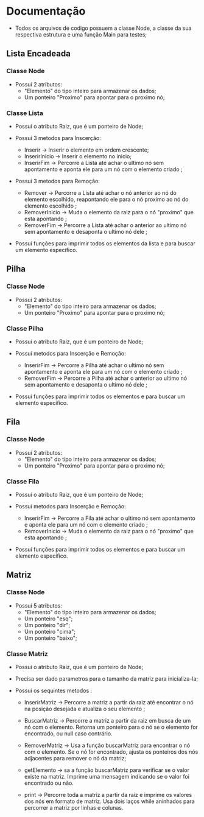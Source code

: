 # Documentação
- Todos os arquivos de codigo possuem a classe Node, a classe da sua respectiva estrutura e uma função Main para testes;

## Lista Encadeada

### Classe Node
- Possui 2 atributos:
    - "Elemento" do tipo inteiro para armazenar os dados;
    - Um ponteiro "Proximo" para apontar para o proximo nó;

### Classe Lista
- Possui o atributo Raiz, que é um ponteiro de Node;

- Possui 3 metodos para Inscerção:
    - Inserir -> Inserir o elemento em ordem crescente;
    - InserirInicio -> Inserir o elemento no inicio;
    - InserirFim -> Percorre a Lista até achar o ultimo nó sem apontamento e aponta ele para um nó com o elemento criado ;

- Possui 3 metodos para Remoção:
    - Remover -> Percorre a Lista até achar o nó anterior ao nó do elemento escolhido, reapontando ele para o nó proximo ao nó do elemento escolhido   ;
    - RemoverInicio -> Muda o  elemento da raiz para o nó "proximo" que esta apontando  ;
    - RemoverFim -> Percorre a Lista até achar o anterior ao ultimo nó sem apontamento e desaponta o ultimo nó dele ;

- Possui funções para imprimir todos os elementos da lista e para buscar um elemento específico.

## Pilha

### Classe Node
- Possui 2 atributos:
    - "Elemento" do tipo inteiro para armazenar os dados;
    - Um ponteiro "Proximo" para apontar para o proximo nó;

### Classe Pilha
- Possui o atributo Raiz, que é um ponteiro de Node;

- Possui  metodos para Inscerção e Remoção:
    - InserirFim -> Percorre a Pilha até achar o ultimo nó sem apontamento e aponta ele para um nó com o elemento criado ;
    - RemoverFim -> Percorre a Pilha até achar o anterior ao ultimo nó sem apontamento e desaponta o ultimo nó dele ;

- Possui funções para imprimir todos os elementos e para buscar um elemento específico.


## Fila
### Classe Node
- Possui 2 atributos:
    - "Elemento" do tipo inteiro para armazenar os dados;
    - Um ponteiro "Proximo" para apontar para o proximo nó;

### Classe Fila
- Possui o atributo Raiz, que é um ponteiro de Node;

- Possui metodos para Inscerção e Remoção:
   
    - InserirFim -> Percorre a Fila até achar o ultimo nó sem apontamento e aponta ele para um nó com o elemento criado ;
    - RemoverInicio -> Muda o elemento da raiz para o nó "proximo" que esta apontando  ;

- Possui funções para imprimir todos os elementos e para buscar um elemento específico.


## Matriz
### Classe Node
- Possui 5 atributos:
    - "Elemento" do tipo inteiro para armazenar os dados;
    - Um ponteiro "esq";
    - Um ponteiro "dir";
    - Um ponteiro "cima";
    - Um ponteiro "baixo";

### Classe Matriz
- Possui o atributo Raiz, que é um ponteiro de Node;

- Precisa ser dado parametros para o tamanho da matriz para inicializa-la;

- Possui os sequintes metodos :
    - InserirMatriz -> Percorre a matriz a partir da raiz até encontrar o nó na posição desejada e atualiza o seu  elemento ;
   
    - BuscarMatriz -> Percorre a matriz a partir da raiz em busca de um nó com o  elemento. Retorna um ponteiro para o nó se o  elemento for encontrado, ou null caso contrário.
    
    - RemoverMatriz -> Usa a função buscarMatriz para encontrar o nó com o elemento. Se o nó for encontrado, ajusta os ponteiros dos nós adjacentes para remover o nó da matriz;
  
    - getElemento -> sa a função buscarMatriz para verificar se o valor existe na matriz. Imprime uma mensagem indicando se o valor foi encontrado ou não.

    - print -> Percorre toda a matriz a partir da raiz e imprime os valores dos nós em formato de matriz. Usa dois laços while aninhados para percorrer a matriz por linhas e colunas.
